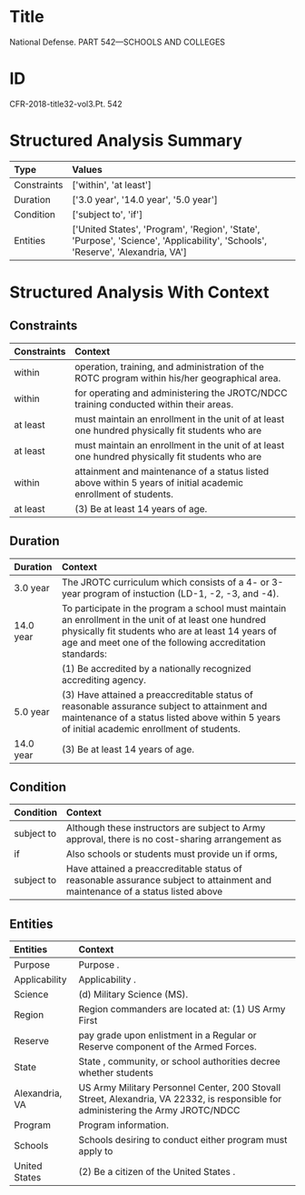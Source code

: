 # Title

 National Defense. PART 542—SCHOOLS AND COLLEGES


# ID

 CFR-2018-title32-vol3.Pt. 542


# Structured Analysis Summary

| Type        | Values                                                                                                                         |
|:------------|:-------------------------------------------------------------------------------------------------------------------------------|
| Constraints | ['within', 'at least']                                                                                                         |
| Duration    | ['3.0 year', '14.0 year', '5.0 year']                                                                                          |
| Condition   | ['subject to', 'if']                                                                                                           |
| Entities    | ['United States', 'Program', 'Region', 'State', 'Purpose', 'Science', 'Applicability', 'Schools', 'Reserve', 'Alexandria, VA'] |


# Structured Analysis With Context

 


## Constraints

| Constraints   | Context                                                                                                         |
|:--------------|:----------------------------------------------------------------------------------------------------------------|
| within        | operation, training, and administration of the ROTC program within  his/her geographical area.                  |
| within        | for operating and administering the JROTC/NDCC training conducted within  their areas.                          |
| at least      | must maintain an enrollment in the unit of at least  one hundred physically fit students who are                |
| at least      | must maintain an enrollment in the unit of at least  one hundred physically fit students who are                |
| within        | attainment and maintenance of a status listed above within  5 years of initial academic enrollment of students. |
| at least      | (3) Be  at least  14 years of age.                                                                              |


## Duration

| Duration   | Context                                                                                                                                                                                                                |
|:-----------|:-----------------------------------------------------------------------------------------------------------------------------------------------------------------------------------------------------------------------|
| 3.0 year   | The JROTC curriculum which consists of a 4- or 3-year program of instuction (LD-1, -2, -3, and -4).                                                                                                                    |
| 14.0 year  | To participate in the program a school must maintain an enrollment in the unit of at least one hundred physically fit students who are at least 14 years of age and meet one of the following accreditation standards: |
|            |               (1) Be accredited by a nationally recognized accrediting agency.                                                                                                                                         |
| 5.0 year   | (3) Have attained a preaccreditable status of reasonable assurance subject to attainment and maintenance of a status listed above within 5 years of initial academic enrollment of students.                           |
| 14.0 year  | (3) Be at least 14 years of age.                                                                                                                                                                                       |


## Condition

| Condition   | Context                                                                                                                       |
|:------------|:------------------------------------------------------------------------------------------------------------------------------|
| subject to  | Although these instructors are  subject to Army approval, there is no cost-sharing arrangement as                             |
| if          | Also schools or students must provide un if orms,                                                                             |
| subject to  | Have attained a preaccreditable status of reasonable assurance subject to attainment and maintenance of a status listed above |


## Entities

| Entities       | Context                                                                                                                           |
|:---------------|:----------------------------------------------------------------------------------------------------------------------------------|
| Purpose        | Purpose .                                                                                                                         |
| Applicability  | Applicability .                                                                                                                   |
| Science        | (d) Military  Science  (MS).                                                                                                      |
| Region         | Region commanders are located at: (1) US Army First                                                                               |
| Reserve        | pay grade upon enlistment in a Regular or Reserve  component of the Armed Forces.                                                 |
| State          | State , community, or school authorities decree whether students                                                                  |
| Alexandria, VA | US Army Military Personnel Center, 200 Stovall Street, Alexandria, VA 22332, is responsible for administering the Army JROTC/NDCC |
| Program        | Program  information.                                                                                                             |
| Schools        | Schools desiring to conduct either program must apply to                                                                          |
| United States  | (2) Be a citizen of the  United States .                                                                                          |


